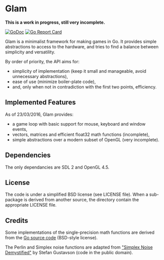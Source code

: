 # Glam


**This is a work in progress, still very incomplete.**

[![GoDoc](https://godoc.org/github.com/drakmaniso/glam?status.svg)](https://godoc.org/github.com/drakmaniso/glam)
[![Go Report Card](https://goreportcard.com/badge/github.com/drakmaniso/glam)](https://goreportcard.com/report/github.com/drakmaniso/glam)

Glam is a minimalist framework for making games in Go. It provides simple
abstractions to access to the hardware, and tries to find a balance between
simplicity and versatility.

By order of priority, the API aims for:

- simplicity of implementation (keep it small and manageable, avoid unnecessary abstractions),
- ease of use (minimize boiler-plate code),
- and, only when not in contradiction with the first two points, efficiency.


## Implemented Features

As of 23/03/2016, Glam provides:

- a game loop with basic support for mouse, keyboard and window events,
- vectors, matrices and efficient float32 math functions (incomplete),
- simple abstractions over a modern subset of OpenGL (very incomplete).


## Dependencies

The only dependancies are SDL 2 and OpenGL 4.5.


## License

The code is under a simplified BSD license (see LICENSE file). When a sub-package
is derived from another source, the directory contain the appropriate LICENSE file. 


## Credits

Some implementations of the single-precision math functions are
derived from the [Go source code](https://github.com/golang/go) (BSD-style license).

The Perlin and Simplex noise functions are adapted from
["Simplex Noise Demystified"](http://www.itn.liu.se/~stegu/simplexnoise/simplexnoise.pdf)
by Stefan Gustavson (code in the public domain).
